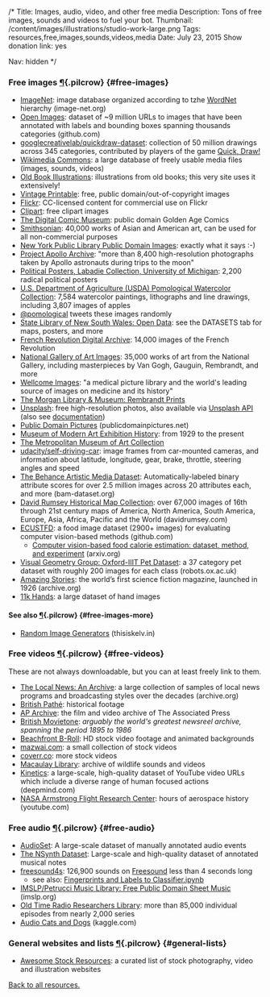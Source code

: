 /*
Title: Images, audio, video, and other free media
Description: Tons of free images, sounds and videos to fuel your bot.
Thumbnail: /content/images/illustrations/studio-work-large.png
Tags: resources,free,images,sounds,videos,media
Date: July 23, 2015
Show donation link: yes

Nav: hidden
*/



### Free images [¶](#free-images){.pilcrow} {#free-images}

- [ImageNet](http://image-net.org/): image database organized according to tzhe [WordNet](https://wordnet.princeton.edu/) hierarchy (image-net.org)
- [Open Images](https://github.com/openimages/dataset): dataset of ~9 million URLs to images that have been annotated with labels and bounding boxes spanning thousands categories (github.com)
- [googlecreativelab/quickdraw-dataset](https://github.com/googlecreativelab/quickdraw-dataset): collection of 50 million drawings across 345 categories, contributed by players of the game [Quick, Draw!](https://quickdraw.withgoogle.com/)
- [Wikimedia Commons](https://commons.wikimedia.org/wiki/Main_Page): a large database of freely usable media files (images, sounds, videos)
- [Old Book Illustrations](http://www.oldbookillustrations.com/): illustrations from old books; this very site uses it extensively!
- [Vintage Printable](http://vintageprintable.com/): free, public domain/out-of-copyright images
- [Flickr](https://www.flickr.com/search/?q=&l=commderiv&ct=0&mt=all&adv=1): CC-licensed content for commercial use on Flickr
- [Clipart](https://openclipart.org/): free clipart images
- [The Digital Comic Museum](http://digitalcomicmuseum.com/): public domain Golden Age Comics
- [Smithsonian](http://www.asia.si.edu/collections/edan/default.cfm): 40,000 works of Asian and American art, can be used for all non-commercial purposes
- [New York Public Library Public Domain Images](http://digitalcollections.nypl.org/search/index?utf8=%E2%9C%93&keywords=&filters[rights][]=pd): exactly what it says :-)
- [Project Apollo Archive](https://www.flickr.com/photos/projectapolloarchive/): "more than 8,400 high-resolution photographs taken by Apollo astronauts during trips to the moon"
- [Political Posters, Labadie Collection, University of Michigan](http://quod.lib.umich.edu/l/lbc2ic?cc=lbc2ic;page=index;c=lbc2ic): 2,200 radical political posters
- [U.S. Department of Agriculture (USDA) Pomological Watercolor Collection](http://usdawatercolors.nal.usda.gov/pom/home.xhtml): 7,584 watercolor paintings, lithographs and line drawings, including 3,807 images of apples
 - [@pomological](/bots/twitterbots/pomological/) tweets these images randomly
- [State Library of New South Wales: Open Data](http://www.sl.nsw.gov.au/using/search/open_data.html): see the DATASETS tab for maps, posters, and more
- [French Revolution Digital Archive](http://frda.stanford.edu/): 14,000 images of the French Revolution
- [National Gallery of Art Images](https://images.nga.gov/?service=category&action=show_content_page&language=en&category=16): 35,000 works of art from the National Gallery, including masterpieces by Van Gogh, Gauguin, Rembrandt, and more
- [Wellcome Images](http://wellcomeimages.org/): "a medical picture library and the world's leading source of images on medicine and its history"
- [The Morgan Library & Museum: Rembrandt Prints](http://www.themorgan.org/rembrandt)
- [Unsplash](https://unsplash.com/): free high-resolution photos, also available via [Unsplash API](https://source.unsplash.com/) (also see [documentation](https://unsplash.com/documentation))
- [Public Domain Pictures](http://www.publicdomainpictures.net/) (publicdomainpictures.net)
- [Museum of Modern Art Exhibition History](http://www.moma.org/calendar/exhibitions/history): from 1929 to the present 
- [The Metropolitan Museum of Art Collection](http://metmuseum.org/art/collection/)
- [udacity/self-driving-car](https://github.com/udacity/self-driving-car): image frames from car-mounted cameras, and information about latitude, longitude, gear, brake, throttle, steering angles and speed
- [The Behance Artistic Media Dataset](https://bam-dataset.org/): Automatically-labeled binary attribute scores for over 2.5 million images across 20 attributes each, and more (bam-dataset.org)
- [David Rumsey Historical Map Collection](http://www.davidrumsey.com/luna/servlet/RUMSEY~8~1): over 67,000 images of 16th through 21st century maps of America, North America, South America, Europe, Asia, Africa, Pacific and the World (davidrumsey.com)
- [ECUSTFD](https://github.com/Liang-yc/ECUSTFD-resized-): a food image dataset (2900+ images) for evaluating computer vision-based methods (github.com)
  - [Computer vision-based food calorie estimation: dataset, method, and experiment](https://arxiv.org/abs/1705.07632v3) (arxiv.org)
- [Visual Geometry Group: Oxford-IIIT Pet Dataset](http://www.robots.ox.ac.uk/~vgg/data/pets/): a 37 category pet dataset with roughly 200 images for each class (robots.ox.ac.uk)
- [Amazing Stories](https://archive.org/search.php?query=title%3A%28amazing+stories%29+AND+collection%3A%28pulpmagazinearchive%29&page=1): the world’s first science fiction magazine, launched in 1926 (archive.org)
- [11k Hands](https://sites.google.com/view/11khands): a large dataset of hand images

#### See also [¶](#free-images-more){.pilcrow} {#free-images-more}

- [Random Image Generators](http://www.thisiskelv.in/posts/2017-07-27-random-image-placeholders/) (thisiskelv.in)

### Free videos [¶](#free-videos){.pilcrow} {#free-videos}

These are not always downloadable, but you can at least freely link to them.

- [The Local News: An Archive](https://archive.org/details/localnewsarchive): a large collection of samples of local news programs and broadcasting styles over the decades (archive.org)
- [British Pathé](https://www.youtube.com/user/britishpathe/videos): historical footage
- [AP Archive](https://www.youtube.com/c/aparchive): the film and video archive of The Associated Press
- [British Movietone](https://www.youtube.com/channel/UCHq777_waKMJw6SZdABmyaA): *arguably the world's greatest newsreel archive, spanning the period 1895 to 1986*
- [Beachfront B-Roll](http://www.beachfrontbroll.com/): HD stock video footage and animated backgrounds
- [mazwai.com](http://mazwai.com/#/videos): a small collection of stock videos
- [coverr.co](http://www.coverr.co/): more stock videos
- [Macaulay Library](http://macaulaylibrary.org/): archive of wildlife sounds and videos
- [Kinetics](https://deepmind.com/research/open-source/open-source-datasets/kinetics/): a large-scale, high-quality dataset of YouTube video URLs which include a diverse range of human focused actions (deepmind.com)
- [NASA Armstrong Flight Research Center](https://www.youtube.com/user/DrydenTV/videos): hours of aerospace history (youtube.com)

### Free audio [¶](#free-audio){.pilcrow} {#free-audio}

- [AudioSet](https://research.google.com/audioset/): A large-scale dataset of manually annotated audio events
- [The NSynth Dataset](https://magenta.tensorflow.org/datasets/nsynth): Large-scale and high-quality dataset of annotated musical notes
- [freesound4s](https://archive.org/details/freesound4s): 126,900 sounds on [Freesound](https://freesound.org/) less than 4 seconds long
  - see also: [Fingerprints and Labels to Classifier.ipynb](https://github.com/kylemcdonald/AudioNotebooks/blob/master/Fingerprints%20and%20Labels%20to%20Classifier.ipynb)
- [IMSLP/Petrucci Music Library: Free Public Domain Sheet Music](http://imslp.org/) (imslp.org)
- [Old Time Radio Researchers Library](http://www.otrrlibrary.org/index.html): more than 85,000 individual episodes from nearly 2,000 series
- [Audio Cats and Dogs](https://www.kaggle.com/mmoreaux/audio-cats-and-dogs) (kaggle.com)

### General websites and lists [¶](#general-lists){.pilcrow} {#general-lists}

- [Awesome Stock Resources](https://github.com/neutraltone/awesome-stock-resources): a curated list of stock photography, video and illustration websites

[Back to all resources.](/resources)